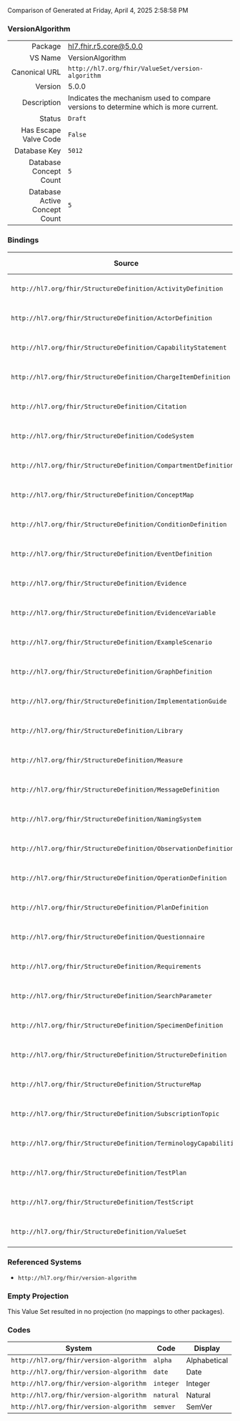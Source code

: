Comparison of 
Generated at Friday, April 4, 2025 2:58:58 PM

### VersionAlgorithm

|      |     |
| ---: | --- |
| Package | hl7.fhir.r5.core@5.0.0 |
| VS Name | VersionAlgorithm |
| Canonical URL | `http://hl7.org/fhir/ValueSet/version-algorithm` |
| Version | 5.0.0 |
| Description | Indicates the mechanism used to compare versions to determine which is more current. |
| Status | `Draft` |
| Has Escape Valve Code | `False` |
| Database Key | `5012` |
| Database Concept Count | `5` |
| Database Active Concept Count | `5` |
### Bindings

| Source | Element | Binding | Strength | Element Short |
| ------ | ------- | ------- | -------- | ------------- |
| `http://hl7.org/fhir/StructureDefinition/ActivityDefinition` | `ActivityDefinition.versionAlgorithm[x]` | `http://hl7.org/fhir/ValueSet/version-algorithm` | `Extensible` | How to compare versions |
| `http://hl7.org/fhir/StructureDefinition/ActorDefinition` | `ActorDefinition.versionAlgorithm[x]` | `http://hl7.org/fhir/ValueSet/version-algorithm` | `Extensible` | How to compare versions |
| `http://hl7.org/fhir/StructureDefinition/CapabilityStatement` | `CapabilityStatement.versionAlgorithm[x]` | `http://hl7.org/fhir/ValueSet/version-algorithm` | `Extensible` | How to compare versions |
| `http://hl7.org/fhir/StructureDefinition/ChargeItemDefinition` | `ChargeItemDefinition.versionAlgorithm[x]` | `http://hl7.org/fhir/ValueSet/version-algorithm` | `Extensible` | How to compare versions |
| `http://hl7.org/fhir/StructureDefinition/Citation` | `Citation.versionAlgorithm[x]` | `http://hl7.org/fhir/ValueSet/version-algorithm` | `Extensible` | How to compare versions |
| `http://hl7.org/fhir/StructureDefinition/CodeSystem` | `CodeSystem.versionAlgorithm[x]` | `http://hl7.org/fhir/ValueSet/version-algorithm` | `Extensible` | How to compare versions |
| `http://hl7.org/fhir/StructureDefinition/CompartmentDefinition` | `CompartmentDefinition.versionAlgorithm[x]` | `http://hl7.org/fhir/ValueSet/version-algorithm` | `Extensible` | How to compare versions |
| `http://hl7.org/fhir/StructureDefinition/ConceptMap` | `ConceptMap.versionAlgorithm[x]` | `http://hl7.org/fhir/ValueSet/version-algorithm` | `Extensible` | How to compare versions |
| `http://hl7.org/fhir/StructureDefinition/ConditionDefinition` | `ConditionDefinition.versionAlgorithm[x]` | `http://hl7.org/fhir/ValueSet/version-algorithm` | `Extensible` | How to compare versions |
| `http://hl7.org/fhir/StructureDefinition/EventDefinition` | `EventDefinition.versionAlgorithm[x]` | `http://hl7.org/fhir/ValueSet/version-algorithm` | `Extensible` | How to compare versions |
| `http://hl7.org/fhir/StructureDefinition/Evidence` | `Evidence.versionAlgorithm[x]` | `http://hl7.org/fhir/ValueSet/version-algorithm` | `Extensible` | How to compare versions |
| `http://hl7.org/fhir/StructureDefinition/EvidenceVariable` | `EvidenceVariable.versionAlgorithm[x]` | `http://hl7.org/fhir/ValueSet/version-algorithm` | `Extensible` | How to compare versions |
| `http://hl7.org/fhir/StructureDefinition/ExampleScenario` | `ExampleScenario.versionAlgorithm[x]` | `http://hl7.org/fhir/ValueSet/version-algorithm` | `Extensible` | How to compare versions |
| `http://hl7.org/fhir/StructureDefinition/GraphDefinition` | `GraphDefinition.versionAlgorithm[x]` | `http://hl7.org/fhir/ValueSet/version-algorithm` | `Extensible` | How to compare versions |
| `http://hl7.org/fhir/StructureDefinition/ImplementationGuide` | `ImplementationGuide.versionAlgorithm[x]` | `http://hl7.org/fhir/ValueSet/version-algorithm` | `Extensible` | How to compare versions |
| `http://hl7.org/fhir/StructureDefinition/Library` | `Library.versionAlgorithm[x]` | `http://hl7.org/fhir/ValueSet/version-algorithm` | `Extensible` | How to compare versions |
| `http://hl7.org/fhir/StructureDefinition/Measure` | `Measure.versionAlgorithm[x]` | `http://hl7.org/fhir/ValueSet/version-algorithm` | `Extensible` | How to compare versions |
| `http://hl7.org/fhir/StructureDefinition/MessageDefinition` | `MessageDefinition.versionAlgorithm[x]` | `http://hl7.org/fhir/ValueSet/version-algorithm` | `Extensible` | How to compare versions |
| `http://hl7.org/fhir/StructureDefinition/NamingSystem` | `NamingSystem.versionAlgorithm[x]` | `http://hl7.org/fhir/ValueSet/version-algorithm` | `Extensible` | How to compare versions |
| `http://hl7.org/fhir/StructureDefinition/ObservationDefinition` | `ObservationDefinition.versionAlgorithm[x]` | `http://hl7.org/fhir/ValueSet/version-algorithm` | `Extensible` | How to compare versions |
| `http://hl7.org/fhir/StructureDefinition/OperationDefinition` | `OperationDefinition.versionAlgorithm[x]` | `http://hl7.org/fhir/ValueSet/version-algorithm` | `Extensible` | How to compare versions |
| `http://hl7.org/fhir/StructureDefinition/PlanDefinition` | `PlanDefinition.versionAlgorithm[x]` | `http://hl7.org/fhir/ValueSet/version-algorithm` | `Extensible` | How to compare versions |
| `http://hl7.org/fhir/StructureDefinition/Questionnaire` | `Questionnaire.versionAlgorithm[x]` | `http://hl7.org/fhir/ValueSet/version-algorithm` | `Extensible` | How to compare versions |
| `http://hl7.org/fhir/StructureDefinition/Requirements` | `Requirements.versionAlgorithm[x]` | `http://hl7.org/fhir/ValueSet/version-algorithm` | `Extensible` | How to compare versions |
| `http://hl7.org/fhir/StructureDefinition/SearchParameter` | `SearchParameter.versionAlgorithm[x]` | `http://hl7.org/fhir/ValueSet/version-algorithm` | `Extensible` | How to compare versions |
| `http://hl7.org/fhir/StructureDefinition/SpecimenDefinition` | `SpecimenDefinition.versionAlgorithm[x]` | `http://hl7.org/fhir/ValueSet/version-algorithm` | `Extensible` | How to compare versions |
| `http://hl7.org/fhir/StructureDefinition/StructureDefinition` | `StructureDefinition.versionAlgorithm[x]` | `http://hl7.org/fhir/ValueSet/version-algorithm` | `Extensible` | How to compare versions |
| `http://hl7.org/fhir/StructureDefinition/StructureMap` | `StructureMap.versionAlgorithm[x]` | `http://hl7.org/fhir/ValueSet/version-algorithm` | `Extensible` | How to compare versions |
| `http://hl7.org/fhir/StructureDefinition/SubscriptionTopic` | `SubscriptionTopic.versionAlgorithm[x]` | `http://hl7.org/fhir/ValueSet/version-algorithm` | `Extensible` | How to compare versions |
| `http://hl7.org/fhir/StructureDefinition/TerminologyCapabilities` | `TerminologyCapabilities.versionAlgorithm[x]` | `http://hl7.org/fhir/ValueSet/version-algorithm` | `Extensible` | How to compare versions |
| `http://hl7.org/fhir/StructureDefinition/TestPlan` | `TestPlan.versionAlgorithm[x]` | `http://hl7.org/fhir/ValueSet/version-algorithm` | `Extensible` | How to compare versions |
| `http://hl7.org/fhir/StructureDefinition/TestScript` | `TestScript.versionAlgorithm[x]` | `http://hl7.org/fhir/ValueSet/version-algorithm` | `Extensible` | How to compare versions |
| `http://hl7.org/fhir/StructureDefinition/ValueSet` | `ValueSet.versionAlgorithm[x]` | `http://hl7.org/fhir/ValueSet/version-algorithm` | `Extensible` | How to compare versions |

### Referenced Systems

* `http://hl7.org/fhir/version-algorithm`
### Empty Projection

This Value Set resulted in no projection (no mappings to other packages).

### Codes

| System | Code | Display |
| ------ | ---- | ------- |
| `http://hl7.org/fhir/version-algorithm` | `alpha` | Alphabetical |
| `http://hl7.org/fhir/version-algorithm` | `date` | Date |
| `http://hl7.org/fhir/version-algorithm` | `integer` | Integer |
| `http://hl7.org/fhir/version-algorithm` | `natural` | Natural |
| `http://hl7.org/fhir/version-algorithm` | `semver` | SemVer |
